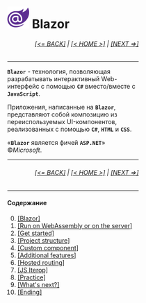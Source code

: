 <div style="width:60%; margin-left:20%;">

# <img src="./images/blazor_logo_transparent.png " width="50" /> Blazor

<div style="text-align:right;">

###### [[<= BACK]](00.md) | [[< HOME >]](00.1.md) | [[NEXT =>]](01.md)

</div>

---

**`Blazor`** - технология, позволяющая разрабатывать интерактивный Web-интерфейс с помощью **`C#`** вместо/вместе с **`JavaScript`**.

Приложения, написанные на **`Blazor`**, представляют собой композицию из переиспользуемых UI-компонентов, реализованных с помощью **`C#`**, **`HTML`** и **`CSS`**.

&laquo;**`Blazor`** является фичей **`ASP.NET`**&raquo; ©*Microsoft*.

---

<div style="text-align:right;">

###### [[<= BACK]](00.md) | [[< HOME >]](00.1.md) | [[NEXT =>]](01.md)

</div>

---

#### Содержание

0. [[Blazor]](00.md)
1. [[Run on WebAssembly or on the server]](01.md)
1. [[Get started]](02.md)
1. [[Project structure]](03.md)
1. [[Custom component]](04.md)
1. [[Additional features]](05.md)
1. [[Hosted routing]](06.md)
1. [[JS Iterop]](07.md)
1. [[Practice]](08.md)
1. [[What's next?]](09.md)
1. [[Ending]](10.md)

</div>
